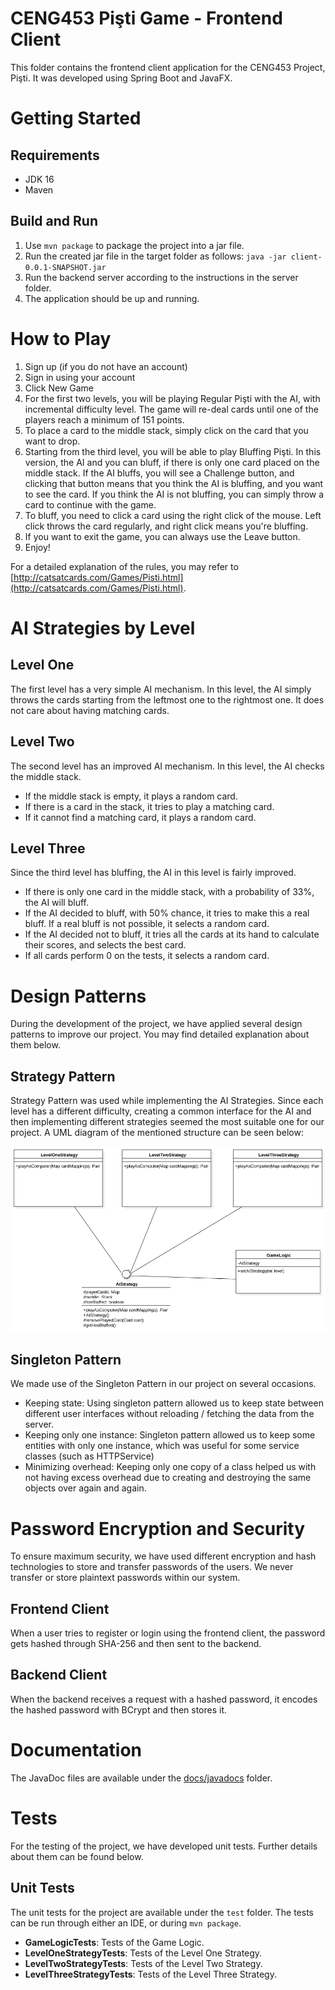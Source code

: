 # CENG453 Pişti Game - Frontend Client

This folder contains the frontend client application for the CENG453 Project, Pişti. It was developed using Spring Boot and JavaFX. 

# Getting Started

## Requirements

* JDK 16
* Maven

## Build and Run

1. Use `mvn package` to package the project into a jar file. 
2. Run the created jar file in the target folder as follows: `java -jar client-0.0.1-SNAPSHOT.jar`
3. Run the backend server according to the instructions in the server folder.
4. The application should be up and running.


# How to Play

1. Sign up (if you do not have an account)
2. Sign in using your account
3. Click New Game
4. For the first two levels, you will be playing Regular Pişti with the AI, with incremental difficulty level. The game will re-deal cards until one of the players reach a minimum of 151 points. 
5. To place a card to the middle stack, simply click on the card that you want to drop.
6. Starting from the third level, you will be able to play Bluffing Pişti. In this version, the AI and you can bluff, if there is only one card placed on the middle stack. If the AI bluffs, you will see a Challenge button, and clicking that button means that you think the AI is bluffing, and you want to see the card. If you think the AI is not bluffing, you can simply throw a card to continue with the game.
7. To bluff, you need to click a card using the right click of the mouse. Left click throws the card regularly, and right click means you're bluffing. 
8. If you want to exit the game, you can always use the Leave button.
9. Enjoy!

For a detailed explanation of the rules, you may refer to [http://catsatcards.com/Games/Pisti.html](http://catsatcards.com/Games/Pisti.html).

# AI Strategies by Level

## Level One

The first level has a very simple AI mechanism. In this level, the AI simply throws the cards starting from the leftmost one to the rightmost one. It does not care about having matching cards.

## Level Two

The second level has an improved AI mechanism. In this level, the AI checks the middle stack. 
* If the middle stack is empty, it plays a random card. 
* If there is a card in the stack, it tries to play a matching card. 
* If it cannot find a matching card, it plays a random card.

## Level Three

Since the third level has bluffing, the AI in this level is fairly improved. 
* If there is only one card in the middle stack, with a probability of 33%, the AI will bluff. 
* If the AI decided to bluff, with 50% chance, it tries to make this a real bluff. If a real bluff is not possible, it selects a random card.
* If the AI decided not to bluff, it tries all the cards at its hand to calculate their scores, and selects the best card.
* If all cards perform 0 on the tests, it selects a random card.

# Design Patterns

During the development of the project, we have applied several design patterns to improve our project. You may find detailed explanation about them below.

## Strategy Pattern

Strategy Pattern was used while implementing the AI Strategies. Since each level has a different difficulty, creating a common interface for the AI and then implementing different strategies seemed the most suitable one for our project. A UML diagram of the mentioned structure can be seen below:

![Strategy Pattern UML Diagram](docs/img/strategy.png)

## Singleton Pattern

We made use of the Singleton Pattern in our project on several occasions.
* Keeping state: Using singleton pattern allowed us to keep state between different user interfaces without reloading / fetching the data from the server.
* Keeping only one instance: Singleton pattern allowed us to keep some entities with only one instance, which was useful for some service classes (such as HTTPService)
* Minimizing overhead: Keeping only one copy of a class helped us with not having excess overhead due to creating and destroying the same objects over again and again.


# Password Encryption and Security

To ensure maximum security, we have used different encryption and hash technologies to store and transfer passwords of the users. We never transfer or store plaintext passwords within our system.

## Frontend Client

When a user tries to register or login using the frontend client, the password gets hashed through SHA-256 and then sent to the backend.

## Backend Client

When the backend receives a request with a hashed password, it encodes the hashed password with BCrypt and then stores it.



# Documentation

The JavaDoc files are available under the [docs/javadocs](docs/javadocs) folder.

 
# Tests

For the testing of the project, we have developed unit tests. Further details about them can be found below.

## Unit Tests

The unit tests for the project are available under the `test` folder. The tests can be run through either an IDE, or during `mvn package`. 

* **GameLogicTests**: Tests of the Game Logic.
* **LevelOneStrategyTests**: Tests of the Level One Strategy.
* **LevelTwoStrategyTests**: Tests of the Level Two Strategy.
* **LevelThreeStrategyTests**: Tests of the Level Three Strategy.

